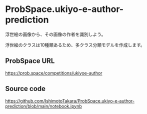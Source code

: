 # ProbSpace.ukiyo-e-author-prediction
浮世絵の画像から、その画像の作者を識別しよう。

浮世絵のクラスは10種類あるため、多クラス分類モデルを作成します。

## ProbSpace URL
https://prob.space/competitions/ukiyoe-author

## Source code
https://github.com/IshimotoTakara/ProbSpace.ukiyo-e-author-prediction/blob/main/notebook.ipynb
